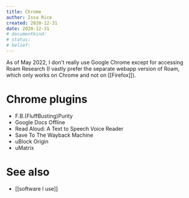 ```yaml
---
title: Chrome
author: Issa Rice
created: 2020-12-31
date: 2020-12-31
# documentkind:
# status:
# belief:
---
```


As of May 2022, I don't really use Google Chrome except for accessing Roam Research (I vastly prefer the separate webapp version of Roam, which only works on Chrome and not on [[Firefox]]).

# Chrome plugins

- F.B.(FluffBusting)Purity
- Google Docs Offline
- Read Aloud: A Text to Speech Voice Reader
- Save To The Wayback Machine
- uBlock Origin
- uMatrix

# See also
- [[software I use]]